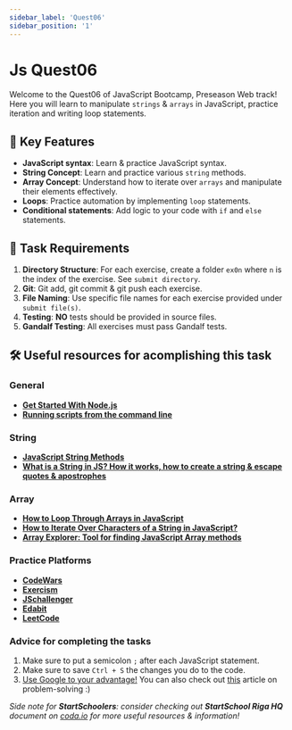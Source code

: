 ```yaml
---
sidebar_label: 'Quest06'
sidebar_position: '1'
---
```


# Js Quest06

Welcome to the Quest06 of JavaScript Bootcamp, Preseason Web track! Here you will learn to manipulate `strings` & `arrays` in JavaScript, practice iteration and writing loop statements.

## 🚀 Key Features

- **JavaScript syntax**: Learn & practice JavaScript syntax.
- **String Concept**: Learn and practice various `string` methods.
- **Array Concept**: Understand how to iterate over `arrays` and manipulate their elements effectively.
- **Loops**: Practice automation by implementing `loop` statements.
- **Conditional statements**: Add logic to your code with `if` and `else` statements.

## 📝 Task Requirements

1. **Directory Structure**: For each exercise, create a folder `ex0n` where `n` is the index of the exercise. See `submit directory`.
2. **Git**: Git add, git commit & git push each exercise.
3. **File Naming**: Use specific file names for each exercise provided under `submit file(s)`.
4. **Testing**: **NO** tests should be provided in source files.
5. **Gandalf Testing**: All exercises must pass Gandalf tests.

## 🛠️ Useful resources for acomplishing this task

### General
- [**Get Started With Node.js**](https://www.w3schools.com/nodejs/nodejs_get_started.asp)
- [**Running scripts from the command line**](https://nodejs.org/en/learn/command-line/run-nodejs-scripts-from-the-command-line)

### String
- [**JavaScript String Methods**](https://www.geeksforgeeks.org/javascript-string-methods/)
- [**What is a String in JS? How it works, how to create a string & escape quotes & apostrophes**](https://www.freecodecamp.org/news/what-is-a-string-in-javascript/)

### Array
- [**How to Loop Through Arrays in JavaScript**](https://www.freecodecamp.org/news/loop-through-arrays-javascript/)
- [**How to Iterate Over Characters of a String in JavaScript?**](https://www.geeksforgeeks.org/how-to-iterate-over-characters-of-a-string-in-javascript/)
- [**Array Explorer: Tool for finding JavaScript Array methods**](https://sdras.github.io/array-explorer/)

### Practice Platforms
- [**CodeWars**](https://www.codewars.com/)
- [**Exercism**](https://exercism.org/)
- [**JSchallenger**](https://jschallenger.com/)
- [**Edabit**](https://edabit.com/)
- [**LeetCode**](https://leetcode.com/)

### Advice for completing the tasks
1. Make sure to put a semicolon `;` after each JavaScript statement.
2. Make sure to save `Ctrl + S` the changes you do to the code.
3. [Use Google to your advantage!](https://www.freecodecamp.org/news/how-to-google-like-a-pro-10-tips-for-effective-googling/) You can also check out [this](https://www.freecodecamp.org/news/how-to-think-like-a-programmer-lessons-in-problem-solving-d1d8bf1de7d2) article on problem-solving :)

*Side note for **StartSchoolers**: consider checking out **StartSchool Riga HQ** document on [coda.io](https://coda.io/) for more useful resources & information!*